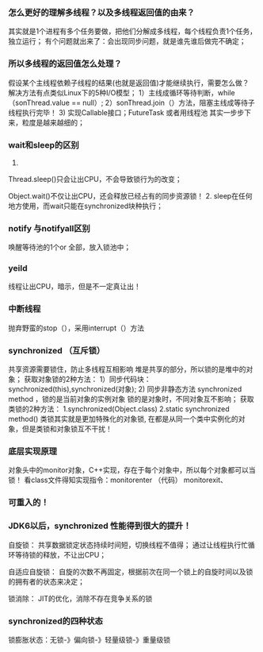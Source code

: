 
### 怎么更好的理解多线程？以及多线程返回值的由来？
其实就是1个进程有多个任务要做，把他们分解成多线程，每个线程负责1个任务，独立运行；
有个问题就出来了：会出现同步问题，就是谁先谁后做完不确定；
### 所以多线程的返回值怎么处理？
假设某个主线程依赖子线程的结果(也就是返回值)才能继续执行，需要怎么做？
解决方法有点类似Linux下的5种I/O模型；
1）主线成循环等待判断，while（sonThread.value == null）;
2）sonThread.join（）方法，阻塞主线成等待子线程执行完毕！
3) 实现Callable接口；FutureTask 或者用线程池
其实一步步下来，粒度是越来越细的；



### wait和sleep的区别
1.
Thread.sleep()只会让出CPU，不会导致锁行为的改变；

Object.wait()不仅让出CPU，还会释放已经占有的同步资源锁！
2.
sleep在任何地方使用，而wait只能在synchronized块种执行；

### notify 与notifyall区别
唤醒等待池的1个or 全部，放入锁池中；


### yeild
线程让出CPU，暗示，但是不一定真让出！



### 中断线程
抛弃野蛮的stop（），采用interrupt（）方法



### synchronized （互斥锁）
共享资源需要锁住，防止多线程互相影响
堆是共享的部分，所以锁的是堆中的对象；
获取对象锁的2种方法：
1）同步代码块：synchronized(this),synchronized(对象);
2) 同步非静态方法 synchronized method ，锁的是当前对象的实例对象
锁的是对象时，不同对象互不影响；
获取类锁的2种方法：
1.synchronized(Object.class)
2.static synchronized method()
类锁其实就是更加特殊化的对象锁,
在都是从同一个类中实例化的对象，但是类锁和对象锁互不干扰！

### 底层实现原理
对象头中的monitor对象，C++实现，存在于每个对象中，所以每个对象都可以当锁！
看class文件得知实现指令：monitorenter  （代码）  monitorexit、

### 可重入的！


### JDK6以后，synchronized 性能得到很大的提升！
自旋锁：
    共享数据锁定状态持续时间短，切换线程不值得；
    通过让线程执行忙循环等待锁的释放，不让出CPU；
    
自适应自旋锁：
    自旋的次数不再固定，根据前次在同一个锁上的自旋时间以及锁的拥有者的状态来决定；
   
   锁消除：
JIT的优化，消除不存在竞争关系的锁
        
        
###  synchronized的四种状态
锁膨胀状态：无锁-》偏向锁-》轻量级锁-》重量级锁
